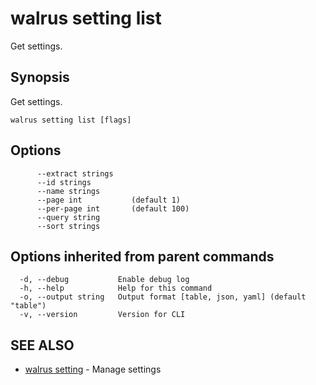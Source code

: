 # walrus setting list

Get settings.

## Synopsis

Get settings.

```
walrus setting list [flags]
```

## Options

```
      --extract strings   
      --id strings        
      --name strings      
      --page int           (default 1)
      --per-page int       (default 100)
      --query string      
      --sort strings      
```

## Options inherited from parent commands

```
  -d, --debug           Enable debug log
  -h, --help            Help for this command
  -o, --output string   Output format [table, json, yaml] (default "table")
  -v, --version         Version for CLI
```

## SEE ALSO

* [walrus setting](walrus_setting)	 - Manage settings

